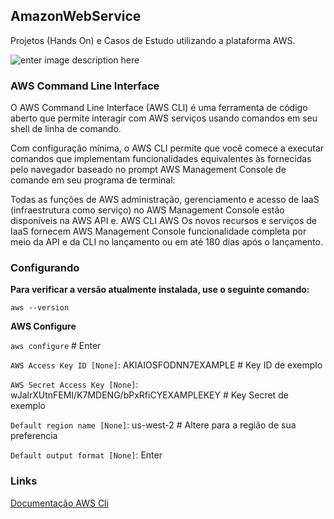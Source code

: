 ## AmazonWebService

Projetos (Hands On) e Casos de Estudo utilizando a plataforma AWS.

![enter image description here](https://wiseit.com.ua/wp-content/uploads/2022/09/media_1649ebc3fbbce0df508081913819d491fc3f7c7a9.png)

### AWS Command Line Interface

O AWS Command Line Interface (AWS CLI) é uma ferramenta de código aberto que permite interagir com AWS serviços usando comandos em seu shell de linha de comando. 

Com configuração mínima, o AWS CLI permite que você comece a executar comandos que implementam funcionalidades equivalentes às fornecidas pelo navegador baseado no prompt AWS Management Console de comando em seu programa de terminal:

Todas as funções de AWS administração, gerenciamento e acesso de IaaS (infraestrutura como serviço) no AWS Management Console estão disponíveis na AWS API e. AWS CLI AWS Os novos recursos e serviços de IaaS fornecem AWS Management Console funcionalidade completa por meio da API e da CLI no lançamento ou em até 180 dias após o lançamento.

### Configurando

**Para verificar a versão atualmente instalada, use o seguinte comando:**

`aws --version`

**AWS Configure**

`aws configure` # Enter 

`AWS Access Key ID [None]`: AKIAIOSFODNN7EXAMPLE  # Key ID de exemplo

`AWS Secret Access Key [None]`: wJalrXUtnFEMI/K7MDENG/bPxRfiCYEXAMPLEKEY # Key Secret de exemplo

`Default region name [None]`: us-west-2 # Altere para a região de sua preferencia

`Default output format [None]`: Enter


### Links
[Documentação AWS Cli](https://docs.aws.amazon.com/pt_br/cli/latest/userguide/cli-chap-welcome.html)





